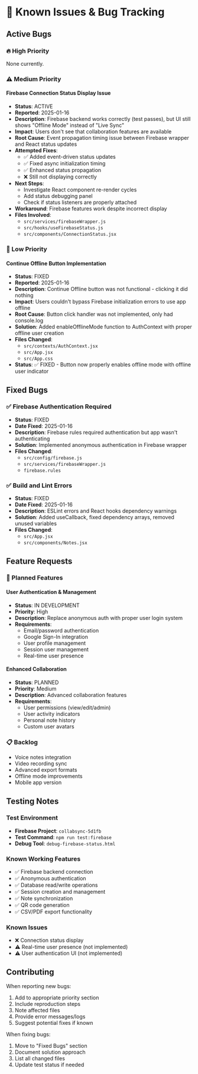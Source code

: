 # 🐛 Known Issues & Bug Tracking

## Active Bugs

### 🔥 High Priority

None currently.

### ⚠️ Medium Priority

#### Firebase Connection Status Display Issue
- **Status**: ACTIVE
- **Reported**: 2025-01-16
- **Description**: Firebase backend works correctly (test passes), but UI still shows "Offline Mode" instead of "Live Sync"
- **Impact**: Users don't see that collaboration features are available
- **Root Cause**: Event propagation timing issue between Firebase wrapper and React status updates
- **Attempted Fixes**:
  - ✅ Added event-driven status updates
  - ✅ Fixed async initialization timing
  - ✅ Enhanced status propagation
  - ❌ Still not displaying correctly
- **Next Steps**: 
  - Investigate React component re-render cycles
  - Add status debugging panel
  - Check if status listeners are properly attached
- **Workaround**: Firebase features work despite incorrect display
- **Files Involved**: 
  - `src/services/firebaseWrapper.js`
  - `src/hooks/useFirebaseStatus.js`
  - `src/components/ConnectionStatus.jsx`

### 📝 Low Priority

#### Continue Offline Button Implementation
- **Status**: FIXED
- **Reported**: 2025-01-16
- **Description**: Continue Offline button was not functional - clicking it did nothing
- **Impact**: Users couldn't bypass Firebase initialization errors to use app offline
- **Root Cause**: Button click handler was not implemented, only had console.log
- **Solution**: Added enableOfflineMode function to AuthContext with proper offline user creation
- **Files Changed**: 
  - `src/contexts/AuthContext.jsx`
  - `src/App.jsx`
  - `src/App.css`
- **Status**: ✅ FIXED - Button now properly enables offline mode with offline user indicator

## Fixed Bugs

### ✅ Firebase Authentication Required
- **Status**: FIXED
- **Date Fixed**: 2025-01-16
- **Description**: Firebase rules required authentication but app wasn't authenticating
- **Solution**: Implemented anonymous authentication in Firebase wrapper
- **Files Changed**: 
  - `src/config/firebase.js`
  - `src/services/firebaseWrapper.js`
  - `firebase.rules`

### ✅ Build and Lint Errors
- **Status**: FIXED  
- **Date Fixed**: 2025-01-16
- **Description**: ESLint errors and React hooks dependency warnings
- **Solution**: Added useCallback, fixed dependency arrays, removed unused variables
- **Files Changed**:
  - `src/App.jsx`
  - `src/components/Notes.jsx`

## Feature Requests

### 🚀 Planned Features

#### User Authentication & Management
- **Status**: IN DEVELOPMENT
- **Priority**: High
- **Description**: Replace anonymous auth with proper user login system
- **Requirements**:
  - Email/password authentication
  - Google Sign-In integration
  - User profile management
  - Session user management
  - Real-time user presence

#### Enhanced Collaboration
- **Status**: PLANNED
- **Priority**: Medium
- **Description**: Advanced collaboration features
- **Requirements**:
  - User permissions (view/edit/admin)
  - User activity indicators
  - Personal note history
  - Custom user avatars

### 📋 Backlog

- Voice notes integration
- Video recording sync
- Advanced export formats
- Offline mode improvements
- Mobile app version

## Testing Notes

### Test Environment
- **Firebase Project**: `collabsync-5d1fb`
- **Test Command**: `npm run test:firebase`
- **Debug Tool**: `debug-firebase-status.html`

### Known Working Features
- ✅ Firebase backend connection
- ✅ Anonymous authentication
- ✅ Database read/write operations
- ✅ Session creation and management
- ✅ Note synchronization
- ✅ QR code generation
- ✅ CSV/PDF export functionality

### Known Issues
- ❌ Connection status display
- ⚠️ Real-time user presence (not implemented)
- ⚠️ User authentication UI (not implemented)

## Contributing

When reporting new bugs:
1. Add to appropriate priority section
2. Include reproduction steps
3. Note affected files
4. Provide error messages/logs
5. Suggest potential fixes if known

When fixing bugs:
1. Move to "Fixed Bugs" section
2. Document solution approach
3. List all changed files
4. Update test status if needed